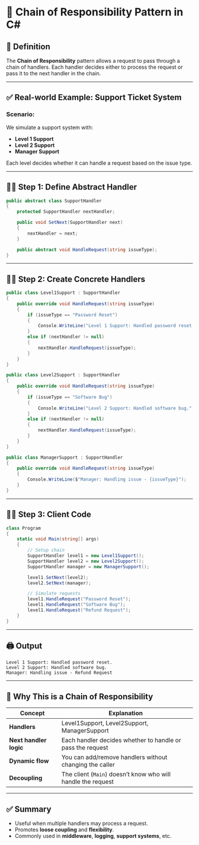 
# 🔗 Chain of Responsibility Pattern in C#

## 📘 Definition
The **Chain of Responsibility** pattern allows a request to pass through a chain of handlers. Each handler decides either to process the request or pass it to the next handler in the chain.

---

## ✅ Real-world Example: Support Ticket System

### Scenario:
We simulate a support system with:
- **Level 1 Support**
- **Level 2 Support**
- **Manager Support**

Each level decides whether it can handle a request based on the issue type.

---

## 👨‍💻 Step 1: Define Abstract Handler

```csharp
public abstract class SupportHandler
{
    protected SupportHandler nextHandler;

    public void SetNext(SupportHandler next)
    {
        nextHandler = next;
    }

    public abstract void HandleRequest(string issueType);
}
```

---

## 👨‍💻 Step 2: Create Concrete Handlers

```csharp
public class Level1Support : SupportHandler
{
    public override void HandleRequest(string issueType)
    {
        if (issueType == "Password Reset")
        {
            Console.WriteLine("Level 1 Support: Handled password reset.");
        }
        else if (nextHandler != null)
        {
            nextHandler.HandleRequest(issueType);
        }
    }
}

public class Level2Support : SupportHandler
{
    public override void HandleRequest(string issueType)
    {
        if (issueType == "Software Bug")
        {
            Console.WriteLine("Level 2 Support: Handled software bug.");
        }
        else if (nextHandler != null)
        {
            nextHandler.HandleRequest(issueType);
        }
    }
}

public class ManagerSupport : SupportHandler
{
    public override void HandleRequest(string issueType)
    {
        Console.WriteLine($"Manager: Handling issue - {issueType}");
    }
}
```

---

## 👨‍💻 Step 3: Client Code

```csharp
class Program
{
    static void Main(string[] args)
    {
        // Setup chain
        SupportHandler level1 = new Level1Support();
        SupportHandler level2 = new Level2Support();
        SupportHandler manager = new ManagerSupport();

        level1.SetNext(level2);
        level2.SetNext(manager);

        // Simulate requests
        level1.HandleRequest("Password Reset");
        level1.HandleRequest("Software Bug");
        level1.HandleRequest("Refund Request");
    }
}
```

---

## 🖨️ Output

```
Level 1 Support: Handled password reset.
Level 2 Support: Handled software bug.
Manager: Handling issue - Refund Request
```

---

## 🧠 Why This is a Chain of Responsibility

| Concept                  | Explanation                                                |
|--------------------------|------------------------------------------------------------|
| **Handlers**             | Level1Support, Level2Support, ManagerSupport               |
| **Next handler logic**   | Each handler decides whether to handle or pass the request |
| **Dynamic flow**         | You can add/remove handlers without changing the caller    |
| **Decoupling**           | The client (`Main`) doesn’t know who will handle the request |

---

## ✅ Summary

- Useful when multiple handlers may process a request.
- Promotes **loose coupling** and **flexibility**.
- Commonly used in **middleware**, **logging**, **support systems**, etc.
